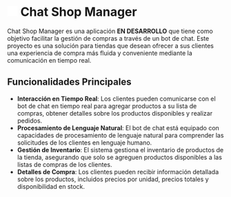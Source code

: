 # <img src="https://github.com/zlarosav/chat-shop-manager/blob/main/src/assets/shop.svg" alt="Chat Shop Manager Icon" width="24" height="24"> Chat Shop Manager

Chat Shop Manager es una aplicación **EN DESARROLLO** que tiene como objetivo facilitar la gestión de compras a través de un bot de chat. Este proyecto es una solución para tiendas que desean ofrecer a sus clientes una experiencia de compra más fluida y conveniente mediante la comunicación en tiempo real.

## Funcionalidades Principales

- **Interacción en Tiempo Real**: Los clientes pueden comunicarse con el bot de chat en tiempo real para agregar productos a su lista de compras, obtener detalles sobre los productos disponibles y realizar pedidos.
- **Procesamiento de Lenguaje Natural**: El bot de chat está equipado con capacidades de procesamiento de lenguaje natural para comprender las solicitudes de los clientes en lenguaje humano.
- **Gestión de Inventario**: El sistema gestiona el inventario de productos de la tienda, asegurando que solo se agreguen productos disponibles a las listas de compras de los clientes.
- **Detalles de Compra**: Los clientes pueden recibir información detallada sobre los productos, incluidos precios por unidad, precios totales y disponibilidad en stock.